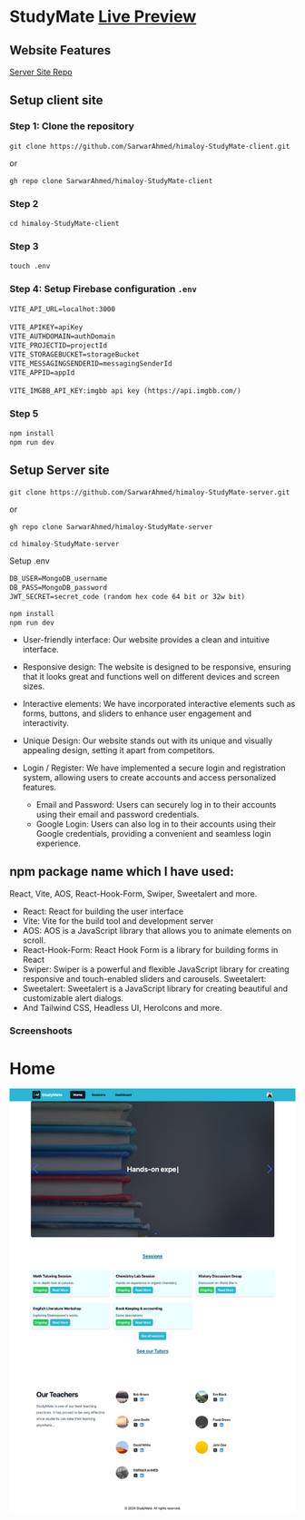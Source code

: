 # StudyMate [Live Preview](https://studymate-d87d7.web.app)
## Website Features

[Server Site Repo](https://github.com/SarwarAhmed/himaloy-StudyMate-server)

## Setup client site
### Step 1: Clone the repository
```
git clone https://github.com/SarwarAhmed/himaloy-StudyMate-client.git
```
or
```
gh repo clone SarwarAhmed/himaloy-StudyMate-client
```
### Step 2
```
cd himaloy-StudyMate-client
```

### Step 3
```
touch .env
```

### Step 4: Setup Firebase configuration `.env`
```
VITE_API_URL=localhot:3000

VITE_APIKEY=apiKey
VITE_AUTHDOMAIN=authDomain
VITE_PROJECTID=projectId
VITE_STORAGEBUCKET=storageBucket
VITE_MESSAGINGSENDERID=messagingSenderId
VITE_APPID=appId

VITE_IMGBB_API_KEY:imgbb api key (https://api.imgbb.com/)
```
### Step 5
```
npm install
npm run dev
```

## Setup Server site
```
git clone https://github.com/SarwarAhmed/himaloy-StudyMate-server.git
```
or
```
gh repo clone SarwarAhmed/himaloy-StudyMate-server
```

```
cd himaloy-StudyMate-server
```
Setup .env
```
DB_USER=MongoDB_username
DB_PASS=MongoDB_password
JWT_SECRET=secret_code (random hex code 64 bit or 32w bit)
```
```
npm install
npm run dev
```

- User-friendly interface: Our website provides a clean and intuitive interface.

- Responsive design: The website is designed to be responsive, ensuring that it looks great and functions well on different devices and screen sizes.

- Interactive elements: We have incorporated interactive elements such as forms, buttons, and sliders to enhance user engagement and interactivity.

- Unique Design: Our website stands out with its unique and visually appealing design, setting it apart from competitors.


- Login / Register: We have implemented a secure login and registration system, allowing users to create accounts and access personalized features.
  - Email and Password: Users can securely log in to their accounts using their email and password credentials.
  - Google Login: Users can also log in to their accounts using their Google credentials, providing a convenient and seamless login experience.





## npm package name which I have used:
React, Vite, AOS, React-Hook-Form, Swiper, Sweetalert and more.
- React: React for building the user interface
- Vite: Vite for the build tool and development server
- AOS: AOS is a JavaScript library that allows you to animate elements on scroll.
- React-Hook-Form: React Hook Form is a library for building forms in React
- Swiper: Swiper is a powerful and flexible JavaScript library for creating responsive and touch-enabled sliders and carousels.
Sweetalert:
- Sweetalert: Sweetalert is a JavaScript library for creating beautiful and customizable alert dialogs.
- And Tailwind CSS, Headless UI, HeroIcons and more.

### Screenshoots
# Home
![StudyMate](./public/studymatesc.png)

